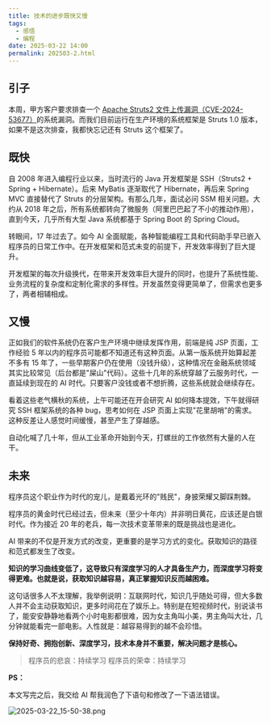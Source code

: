```yaml
---
title: 技术的进步既快又慢
tags:
  - 感悟
  - 编程
date: 2025-03-22 14:00
permalink: 202503-2.html
---
```

## 引子
本周，甲方客户要求排查一个 [Apache Struts2 文件上传漏洞（CVE-2024-53677）](https://cloud.tencent.com/developer/article/2480487)的系统漏洞。而我们目前运行在生产环境的系统框架是 Struts 1.0 版本，如果不是这次排查，我都快忘记还有 Struts 这个框架了。

## 既快
自 2008 年进入编程行业以来，当时流行的 Java 开发框架是 SSH（Struts2 + Spring + Hibernate）。后来 MyBatis 逐渐取代了 Hibernate，再后来 Spring MVC 直接替代了 Struts 的分层架构。有那么几年，面试必问 SSM 相关问题。大约从 2018 年之后，所有系统都转向了微服务（阿里巴巴起了不小的推动作用），直到今天，几乎所有大型 Java 系统都基于 Spring Boot 的 Spring Cloud。

转眼间，17 年过去了。如今 AI 全面赋能，各种智能编程工具和代码助手早已嵌入程序员的日常工作中。在开发框架和范式未变的前提下，开发效率得到了巨大提升。

开发框架的每次升级换代，在带来开发效率巨大提升的同时，也提升了系统性能、业务流程的复杂度和定制化需求的多样性。开发虽然变得更简单了，但需求也更多了，两者相辅相成。

## 又慢
正如我们的软件系统仍在客户生产环境中继续发挥作用，前端是纯 JSP 页面，工作经验 5 年以内的程序员可能都不知道还有这种页面。从第一版系统开始算起差不多有 15 年了，一些早期客户仍在使用（没钱升级），这种情况在金融系统领域其实比较常见（后台都是"屎山"代码）。这些十几年的系统穿越了云服务时代，一直延续到现在的 AI 时代。只要客户没钱或者不想折腾，这些系统就会继续存在。

看着这些老气横秋的系统，上午可能还在开会研究 AI 如何降本提效，下午就得研究 SSH 框架系统的各种 bug，思考如何在 JSP 页面上实现"花里胡哨"的需求。这种反差让人感觉时间缓慢，甚至产生了穿越感。

自动化喊了几十年，但从工业革命开始到今天，打螺丝的工作依然有大量的人在干。
## 未来
程序员这个职业作为时代的宠儿，是戴着光环的"贱民"，身披荣耀又脚踩荆棘。

程序员的黄金时代已经过去，但未来（至少十年内）并非明日黄花，应该还是白银时代。作为接近 20 年的老兵，每一次技术变革带来的既是挑战也是进化。

AI 带来的不仅是开发方式的改变，更重要的是学习方式的变化。获取知识的路径和范式都发生了改变。

**知识的学习曲线变低了，这导致只有深度学习的人才具备生产力，而深度学习将变得更难。也就是说，获取知识越容易，真正掌握知识反而越困难。**

这句话很多人不太理解，我举例说明：互联网时代，知识几乎随处可得，但大多数人并不会主动获取知识，更多时间花在了娱乐上。特别是在短视频时代，别说读书了，能安安静静地看两个小时电影都很难，因为女主角叫小美，男主角叫大壮，几分钟就能看完一部电影。人性就是：越容易得到的越不会珍惜。

**保持好奇、拥抱创新、深度学习，技术本身并不重要，解决问题才是核心。**

> 程序员的悲哀：持续学习
> 程序员的荣幸：持续学习


**PS：**

本文写完之后，我交给 AI 帮我润色了下语句和修改了一下语法错误。

![2025-03-22_15-50-38.png](https://s2.loli.net/2025/03/22/oxL4lFieDpXTj9O.png)
